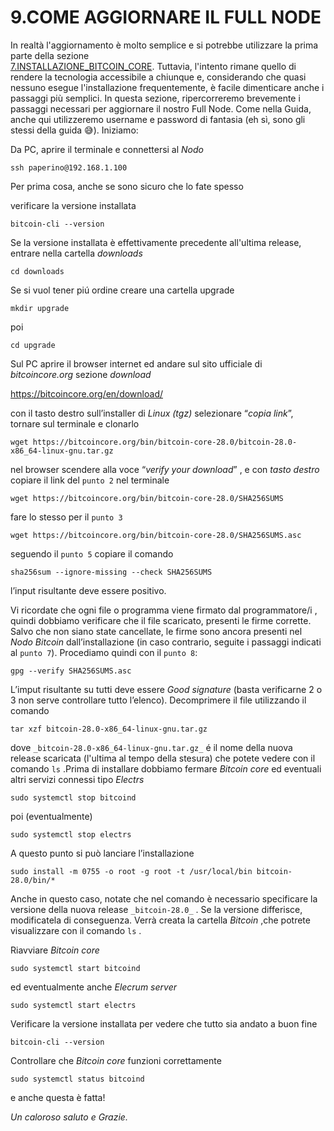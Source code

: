 # **9.COME AGGIORNARE IL FULL NODE**

In realtà l'aggiornamento è molto semplice e si potrebbe utilizzare la prima parte della sezione  
[7.INSTALLAZIONE_BITCOIN_CORE](7.INSTALLAZIONE_BITCOIN_CORE.md). Tuttavia, l'intento rimane quello di rendere la 
tecnologia accessibile a chiunque e, considerando che quasi nessuno esegue l'installazione frequentemente, è 
facile dimenticare anche i passaggi più semplici. In questa sezione, ripercorreremo brevemente i passaggi necessari 
per aggiornare il nostro Full Node. Come nella Guida, anche qui utilizzeremo username e password di fantasia (eh 
sì, sono gli stessi della guida 😅). Iniziamo:

Da PC, aprire il terminale e connettersi al _Nodo_  

    ssh paperino@192.168.1.100

Per prima cosa, anche se sono sicuro che lo fate spesso  


verificare la versione installata

    bitcoin-cli --version

Se la versione installata è effettivamente precedente all'ultima release, entrare nella cartella _downloads_

    cd downloads

Se si vuol tener piú ordine creare una cartella upgrade

    mkdir upgrade
poi
	
    cd upgrade

Sul PC aprire il browser internet ed andare sul sito ufficiale di _bitcoincore.org_ sezione _download_

https://bitcoincore.org/en/download/

con il tasto destro sull’installer di _Linux (tgz)_ selezionare “_copia link_”, tornare sul terminale e clonarlo
	
    wget https://bitcoincore.org/bin/bitcoin-core-28.0/bitcoin-28.0-x86_64-linux-gnu.tar.gz

nel browser scendere alla voce “_verify your download_” , e con _tasto destro_ copiare il link del `punto 2` nel terminale 

    wget https://bitcoincore.org/bin/bitcoin-core-28.0/SHA256SUMS

fare lo stesso per il `punto 3`

    wget https://bitcoincore.org/bin/bitcoin-core-28.0/SHA256SUMS.asc

seguendo il `punto 5` copiare il comando

    sha256sum --ignore-missing --check SHA256SUMS

l’input risultante deve essere positivo.

Vi ricordate che ogni file o programma viene firmato dal programmatore/i , quindi dobbiamo verificare che il file 
scaricato, presenti le firme corrette. Salvo che non siano state cancellate, le firme sono ancora presenti nel
_Nodo Bitcoin_ dall’installazione (in caso contrario, seguite i passaggi indicati al `punto 7`). 
Procediamo quindi con il `punto 8`:

    gpg --verify SHA256SUMS.asc

L’imput risultante su tutti deve essere _Good signature_ (basta verificarne 2 o 3 non serve controllare tutto 
l’elenco). Decomprimere il file utilizzando il comando

    tar xzf bitcoin-28.0-x86_64-linux-gnu.tar.gz

dove `_bitcoin-28.0-x86_64-linux-gnu.tar.gz_` é il nome della nuova release scaricata (l'ultima al tempo della 
stesura) che potete vedere con il comando `ls` .Prima di installare dobbiamo fermare _Bitcoin core_ ed eventuali 
altri servizi connessi tipo _Electrs_

    sudo systemctl stop bitcoind

poi (eventualmente)

    sudo systemctl stop electrs

A questo punto si può lanciare l’installazione

    sudo install -m 0755 -o root -g root -t /usr/local/bin bitcoin-28.0/bin/*

Anche in questo caso, notate che nel comando è necessario specificare la versione della nuova release `_bitcoin-28.0_` .
Se la versione differisce, modificatela di conseguenza.
Verrà creata la cartella _Bitcoin_ ,che potrete visualizzare con il comando `ls` . 

Riavviare _Bitcoin core_ 

    sudo systemctl start bitcoind

ed eventualmente anche _Elecrum server_ 

    sudo systemctl start electrs

Verificare la versione installata per vedere che tutto sia andato a buon fine

    bitcoin-cli --version

Controllare che _Bitcoin core_ funzioni correttamente

    sudo systemctl status bitcoind


e anche questa è fatta!

_Un caloroso saluto e Grazie._

